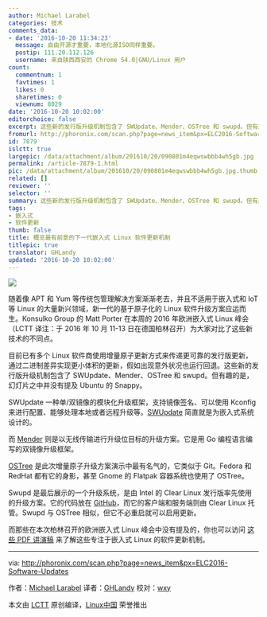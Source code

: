 ```yaml
---
author: Michael Larabel
categories: 技术
comments_data:
- date: '2016-10-20 11:34:23'
  message: 自由开源才重要，本地化源ISO同样重要。
  postip: 111.20.112.126
  username: 来自陕西西安的 Chrome 54.0|GNU/Linux 用户
count:
  commentnum: 1
  favtimes: 1
  likes: 0
  sharetimes: 0
  viewnum: 8029
date: '2016-10-20 10:02:00'
editorchoice: false
excerpt: 这些新的发行版升级机制包含了 SWUpdate、Mender、OSTree 和 swupd。但有趣的是，幻灯片之中并没有提及 Ubuntu 的 Snappy。
fromurl: http://phoronix.com/scan.php?page=news_item&px=ELC2016-Software-Updates
id: 7879
islctt: true
largepic: /data/attachment/album/201610/20/090801m4eqwswbbb4wh5gb.jpg
permalink: /article-7879-1.html
pic: /data/attachment/album/201610/20/090801m4eqwswbbb4wh5gb.jpg.thumb.jpg
related: []
reviewer: ''
selector: ''
summary: 这些新的发行版升级机制包含了 SWUpdate、Mender、OSTree 和 swupd。但有趣的是，幻灯片之中并没有提及 Ubuntu 的 Snappy。
tags:
- 嵌入式
- 软件更新
thumb: false
title: 概览最有前景的下一代嵌入式 Linux 软件更新机制
titlepic: true
translator: GHLandy
updated: '2016-10-20 10:02:00'
---
```


![](/data/attachment/album/201610/20/090801m4eqwswbbb4wh5gb.jpg)


随着像 APT 和 Yum 等传统包管理解决方案渐渐老去，并且不适用于嵌入式和 IoT 等 Linux 的大量新兴领域，新一代的基于原子化的 Linux 软件升级方案应运而生。Konsulko Group 的 Matt Porter 在本周的 2016 年欧洲嵌入式 Linux 峰会（LCTT 译注：于 2016 年 10 月 11-13 日在德国柏林召开）为大家对比了这些新技术的不同点。


目前已有多个 Linux 软件商使用增量原子更新方式来传递更可靠的发行版更新，通过二进制差异实现更小体积的更新，假如出现意外状况也运行回退。这些新的发行版升级机制包含了 SWUpdate、Mender、OSTree 和 swupd。但有趣的是，幻灯片之中并没有提及 Ubuntu 的 Snappy。


SWUpdate 一种单/双镜像的模块化升级框架，支持镜像签名、可以使用 Kconfig 来进行配置、能够处理本地或者远程升级等。[SWUpdate](https://github.com/sbabic/swupdate) 简直就是为嵌入式系统设计的。


而 [Mender](https://github.com/mendersoftware/mender) 则是以无线传输进行升级位目标的升级方案。它是用 Go 编程语言编写的双镜像升级框架。


[OSTree](https://github.com/ostreedev/ostree) 是此次增量原子升级方案演示中最有名气的，它类似于 Git。Fedora 和 RedHat 都有它的身影，甚至 Gnome 的 Flatpak 容器系统也使用了 OSTree。


Swupd 是最后展示的一个升级系统，是由 Intel 的 Clear Linux 发行版率先使用的升级方案。它的代码放在 [GitHub](https://github.com/clearlinux/swupd-client)，而它的客户端和服务端则由 Clear Linux 托管。Swupd 与 OSTree 相似，但它不必重启就可以启用更新。


而那些在本次柏林召开的欧洲嵌入式 Linux 峰会中没有提及的，你也可以访问 [这些 PDF 讲演稿](http://events.linuxfoundation.org/sites/events/files/slides/Comparison%20of%20Linux%20Software%20Update%20Technologies.pdf) 来了解这些专注于嵌入式 Linux 的软件更新机制。




---


via: <http://phoronix.com/scan.php?page=news_item&px=ELC2016-Software-Updates>


作者：[Michael Larabel](http://www.michaellarabel.com/) 译者：[GHLandy](https://github.com/GHLandy) 校对：[wxy](https://github.com/wxy)


本文由 [LCTT](https://github.com/LCTT/TranslateProject) 原创编译，[Linux中国](https://linux.cn/) 荣誉推出